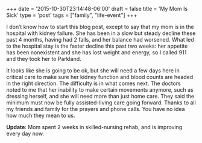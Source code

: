 +++
date = '2015-10-30T23:14:48-06:00'
draft = false
title = 'My Mom Is Sick'
type = 'post'
tags = ["family", "life-event"]
+++

I don’t know how to start this blog post, except to say that my mom is in the hospital with kidney failure. She has been in a slow but steady decline these past 4 months, having had 2 falls, and her balance had worsened. What led to the hospital stay is the faster decline this past two weeks: her appetite has been nonexistent and she has lost weight and energy, so I called 911 and they took her to Parkland.<br />

It looks like she is going to be ok, but she will need a few days here in critical care to make sure her kidney function and blood counts are headed in the right direction. The difficulty is in what comes next. The doctors noted to me that her inability to make certain movements anymore, such as dressing herself, and she will need more than just home care. They said the minimum must now be fully assisted-living care going forward. Thanks to all my friends and family for the prayers and phone calls. You have no idea how much they mean to us.<br />

<b>Update</b>: Mom spent 2 weeks in skilled-nursing rehab, and is improving every day now.



